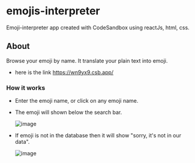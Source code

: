 # emojis-interpreter
Emoji-interpreter app created with CodeSandbox using reactJs, html, css.

## About
Browse your emoji by name. It translate your plain text into emoji.
* here is the link https://wn9yx9.csb.app/

### How it works
* Enter the emoji name, or click on any emoji name.
* The emoji will shown below the search bar.<br/>

   ![image](https://user-images.githubusercontent.com/110299602/208474408-3d6161a0-8c7d-4a64-9a18-103b25c37106.png)

* If emoji is not in the database then it will show "sorry, it's not in our data". </br>

   ![image](https://user-images.githubusercontent.com/110299602/208474214-64f4ee65-9d90-4f79-9984-20132ac35751.png)


